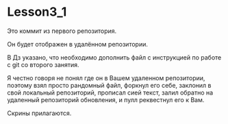 # Lesson3_1

Это коммит из первого репозитория.

Он будет отображен в удалённом репозитории.

В Дз указано, что необходимо дополнить файл с инструкцией по работе с git со второго занятия.

Я честно говоря не понял где он в Вашем удаленном репозитории, поэтому взял просто рандомный файл, форкнул его себе, заклонил в свой локальный репозиторий, прописал сией текст, залил обратно на удаленный репозиторий обновления, и пулл реквестнул его к Вам. 

Скрины прилагаются.